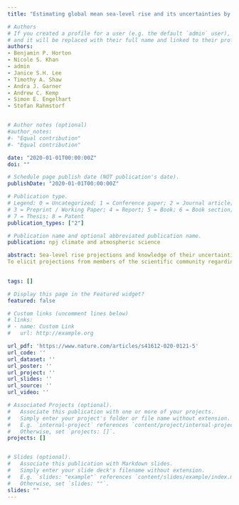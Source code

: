 ```yaml
---
title: "Estimating global mean sea-level rise and its uncertainties by 2100 and 2300 from an expert survey"

# Authors
# If you created a profile for a user (e.g. the default `admin` user), write the username (folder name) here 
# and it will be replaced with their full name and linked to their profile.
authors:
- Benjamin P. Horton
- Nicole S. Khan
- admin
- Janice S.H. Lee
- Timothy A. Shaw
- Andra J. Garner
- Andrew C. Kemp
- Simon E. Engelhart
- Stefan Rahmstorf


# Author notes (optional)
#author_notes:
#- "Equal contribution"
#- "Equal contribution"

date: "2020-01-01T00:00:00Z"
doi: ""

# Schedule page publish date (NOT publication's date).
publishDate: "2020-01-01T00:00:00Z"

# Publication type.
# Legend: 0 = Uncategorized; 1 = Conference paper; 2 = Journal article;
# 3 = Preprint / Working Paper; 4 = Report; 5 = Book; 6 = Book section;
# 7 = Thesis; 8 = Patent
publication_types: ["2"]

# Publication name and optional abbreviated publication name.
publication: npj climate and atmospheric science

abstract: Sea-level rise projections and knowledge of their uncertainties are vital to make informed mitigation and adaptation decisions. 
To elicit projections from members of the scientific community regarding future global mean sea-level (GMSL) rise, we repeated a survey originally conducted five years ago. Under Representative Concentration Pathway (RCP) 2.6, 106 experts projected a likely (central 66% probability) GMSL rise of 0.30-0.65 m by 2100, and 0.54–2.15 m by 2300, relative to 1986–2005. Under RCP 8.5, the same experts projected a likely GMSL rise of 0.63–1.32 m by 2100, and 1.67-5.61 m by 2300. Expert projections for 2100 are similar to those from the original survey, although the projection for 2300 has extended tails and is higher than the original survey. Experts give a likelihood of 42% (original survey) and 45% (current survey) that under the high-emissions scenario GMSL rise will exceed the upper bound (0.98 m) of the likely range estimated by the Fifth Assessment Report of the Intergovernmental Panel on Climate Change, which is considered to have an exceedance likelihood of 17%. Responses to open-ended questions suggest that the increases in upper-end estimates and uncertainties arose from recent influential studies about the impact of marine ice cliff instability on the meltwater contribution to GMSL rise from the Antarctic Ice Sheet.

 
tags: []

# Display this page in the Featured widget?
featured: false

# Custom links (uncomment lines below)
# links:
# - name: Custom Link
#   url: http://example.org

url_pdf: 'https://www.nature.com/articles/s41612-020-0121-5'
url_code: ''
url_dataset: ''
url_poster: ''
url_project: ''
url_slides: ''
url_source: ''
url_video: ''

# Associated Projects (optional).
#   Associate this publication with one or more of your projects.
#   Simply enter your project's folder or file name without extension.
#   E.g. `internal-project` references `content/project/internal-project/index.md`.
#   Otherwise, set `projects: []`.
projects: []


# Slides (optional).
#   Associate this publication with Markdown slides.
#   Simply enter your slide deck's filename without extension.
#   E.g. `slides: "example"` references `content/slides/example/index.md`.
#   Otherwise, set `slides: ""`.
slides: ""
---
```

